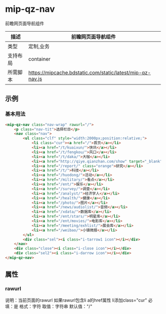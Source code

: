 # mip-qz-nav

前瞻网页面导航组件

描述|前瞻网页面导航组件
----|----
类型|定制,业务
支持布局| container
所需脚本|https://mipcache.bdstatic.com/static/latest/mip-qz-nav.js

## 示例

### 基本用法
```html
<mip-qz-nav class="nav-wrap" rawurl="/">
	<p class="nav-tit">选择栏目</p>
	<nav class="nav">
		<ul class="clf" style="width:2000px;position:relative;">
			<li class="cur"><a href="/">首页</a></li>
			<li><a href="/t/kuaixun/">快讯</a></li>
			<li><a href="/t/fengkou/">风口</a></li>                                
			<li><a href="/t/daka/">大咖</a></li>
			<li><a href="http://qiye.qianzhan.com/show" target="_blank">企业说</a></li>
			<li><a href="/report/" class="orange">研究</a></li>                
			<li><a href="/t/">科技</a></li>
			<li><a href="/huodong/">活动</a></li>
			<li><a href="/military/">看点</a></li>
			<li><a href="/ent/">娱乐</a></li>
			<li><a href="/survey/">调查</a></li>
			<li><a href="/analyst/">经济学人</a></li>                
			<li><a href="/health/">健康</a></li>
			<li><a href="/photo/">图片</a></li>
			<li><a href="/news/audiolist/">音频</a></li>
			<li><a href="/xdata/">数据库</a></li>
			<li><a href="/ent/stars/">明星库</a></li>
			<li><a href="/ent/movies/">电影库</a></li>
			<li><a href="/meeting/exhlist/">展会库</a></li>
			<li><a href="/weibao/">小镇微报</a></li>
		</ul>
		<div class="sel"><i class="i-tarrow1 icon"></i></div>
	</nav>
	<div class="close"><i class="i-close icon"></i></div>
	<div class="sel2"><i class="i-darrow icon"></i></div>
</mip-qz-nav>
```

## 属性

### rawurl
说明：当前页面的rawurl 如果rawurl包含li a的href属性 li添加class="cur"
必填：是
格式：字符
取值：字符串
默认值："/"



